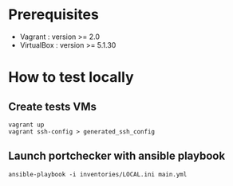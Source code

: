 
# Prerequisites

* Vagrant : version >= 2.0
* VirtualBox : version >= 5.1.30

# How to test locally

## Create tests VMs

```
vagrant up
vagrant ssh-config > generated_ssh_config
```

## Launch portchecker with ansible playbook

```
ansible-playbook -i inventories/LOCAL.ini main.yml
```
